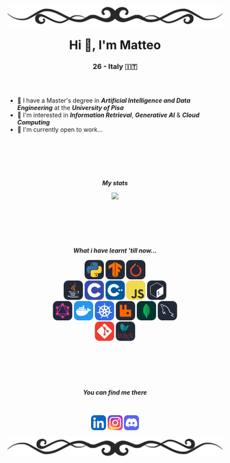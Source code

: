 <!-- TOP BANNER -->
<div>
  <img align="center", src="./banners/HDividerG.png"
  style="margin: -100px 0px -90px 0px">
</div>

<!-- GENERAL INFO -->
<div align="center">
  <h1>Hi 👋, I'm Matteo</h1>
  <h3> 26 - Italy 🇮🇹</h3>
</div>


##

<br>
<!-- OTHER INFO -->
<div>

  - 🔭 I have a Master's degree in ***Artificial Intelligence and Data Engineering*** at the ***University of Pisa***
  - 🌱 I'm interested in ***Information Retrieval***, ***Generative AI*** & ***Cloud Computing***
  - 🔧 I'm currently open to work...
</div>

<br>
<br>

##
<br>

<!-- PERSONAL STATISTICS -->
<div>
  <div align="center">

  ***My stats***
  </div>

  <p align="center", href="https://github.com/anuraghazra/github-readme-stats">
    <img height=140, src="https://github-readme-stats.vercel.app/api/top-langs/?username=PatatoBy&layout=compact&theme=dark&size_weight=0.2&count_weight=1">
    <!-- <img height=140, src = "https://github-readme-stats.vercel.app/api?username=PatatoBy&show_icons=true&theme=dark"> -->
  </p>
</div>

<br>
<br>
 
##
<br>
<!-- LANGS AND TOOLS -->
<div>
  <div align="center">

  ***What i have learnt 'till now...***
  </div>

  <p align="center">
    <!-- AI -->
    <img src="./icons/Python-Dark.svg" width="45">
    <img src="./icons/TensorFlow-Dark.svg" width="45">
    <img src="./icons/PyTorch-Dark.svg" width="45">
    <br>
    <!-- PROG LANG -->
    <img src="./icons/Java-Dark.svg" width="45">
    <img src="./icons/C.svg" width="45">
    <img src="./icons/CPP.svg" width="45">
    <img src="./icons/JavaScript.svg" width="45">
    <img src="./icons/Bash-Dark.svg" width="45">
    <br>
    <!-- CLOUD -->
    <img src="./icons/GraphQL-Dark.svg" width="45">
    <img src="./icons/Docker.svg" width="45">
    <img src="./icons/Kubernetes.svg" width="45">
    <img src="./icons/RabbitMQ-Dark.svg" width="45">
    <img src="./icons/MongoDB.svg" width="45">
    <img src="./icons/MySQL-Dark.svg" width="45">
    <br>
    <!-- UTILS -->
    <img src="./icons/Git.svg" width="45">
    <img src="./icons/LaTeX-Dark.svg" width="45">
    <!-- <img src="./icons/OpenStack-Dark.svg" width="45"> -->
    <!-- <img src="./icons/VSCode-Dark.svg" width="45"> -->
    <!-- <img src="./icons/HTML.svg" width="45"> -->
    <!-- <img src="./icons/CSS.svg" width="45"> -->
    <!-- <img src="./icons/PHP-Dark.svg" width="45"> -->
  </p>

</div>
<br>
<br>

##
<br>
<!-- MY SOCIAL NETWORKS -->
<div>
  <div align="center">

  ***You can find me there***
  </div>
  <br>

  <p align="center">
  <img href="" src="./icons/LinkedIn.svg" width="35">
  <img href="https://www.instagram.com/cyanoboy_/" src="./icons/Instagram.svg" width="35">
  <img href="" src="./icons/Discord.svg" width="35">
  </p>
</div>
<br>

<!-- BOTTOM BANNER -->

<div>
<img align="center", src="./banners/HDividerGR.png"
style="margin: -100px 0px -90px 0px;">
</div>
